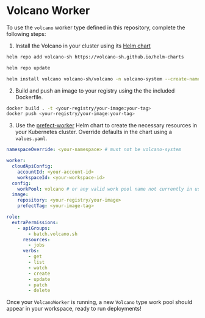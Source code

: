 # Volcano Worker

To use the `volcano` worker type defined in this repository, complete the following steps:

1. Install the Volcano in your cluster using its [Helm chart](https://volcano.sh/en/docs/installation/#install-with-helm)

```bash
helm repo add volcano-sh https://volcano-sh.github.io/helm-charts

helm repo update

helm install volcano volcano-sh/volcano -n volcano-system --create-namespace
```
2. Build and push an image to your registry using the the included Dockerfile.
```bash
docker build . -t <your-registry/your-image:your-tag>
docker push <your-registry/your-image:your-tag>
```
3. Use the [prefect-worker](https://github.com/PrefectHQ/prefect-helm/tree/main/charts/prefect-worker) Helm chart to create the necessary resources in your Kubernetes cluster. Override defaults in the chart using a `values.yaml`.

```yaml
namespaceOverride: <your-namespace> # must not be volcano-system

worker:
  cloudApiConfig:
    accountId: <your-account-id>
    workspaceId: <your-workspace-id>
  config:
    workPool: volcano # or any valid work pool name not currently in use
  image:
    repository: <your-registry/your-image>
    prefectTag: <your-image-tag>

role:
  extraPermissions:
    - apiGroups:
        - batch.volcano.sh
      resources:
        - jobs
      verbs:
        - get
        - list
        - watch
        - create
        - update
        - patch
        - delete
```

Once your `VolcanoWorker` is running, a new `Volcano` type work pool should appear in your workspace, ready to run deployments!